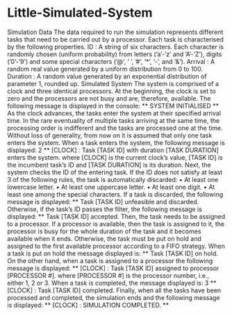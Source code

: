 # Little-Simulated-System
Simulation Data The data required to run the simulation represents different tasks that need to be carried out by a processor. Each task is characterised by the following properties. ID : A string of six characters. Each character is randomly chosen (uniform probability) from letters (’a’-’z’ and ’A’-’Z’), digits (’0’-’9’) and some special characters (’@’, ’ ’, ’#’, ’*’, ’-’, and ’&amp;’). Arrival : A random real value generated by a uniform distribution from 0 to 100. Duration : A random value generated by an exponential distribution of parameter 1, rounded up. Simulated System The system is comprised of a clock and three identical processors. At the beginning, the clock is set to zero and the processors are not busy and are, therefore, available. The following message is displayed in the console: ** SYSTEM INITIALISED ** As the clock advances, the tasks enter the system at their specified arrival time. In the rare eventuality of multiple tasks arriving at the same time, the processing order is indifferent and the tasks are processed one at the time. Without loss of generality, from now on it is assumed that only one task enters the system. When a task enters the system, the following message is displayed: 2 ** [CLOCK] : Task [TASK ID] with duration [TASK DURATION] enters the system. where [CLOCK] is the current clock’s value, [TASK ID] is the incumbent task’s ID and [TASK DURATION] is its duration. Next, the system checks the ID of the entering task. If the ID does not satisfy at least 3 of the following rules, the task is automatically discarded: • At least one lowercase letter. • At least one uppercase letter. • At least one digit. • At least one among the special characters. If a task is discarded, the following message is displayed: ** Task [TASK ID] unfeasible and discarded. Otherwise, if the task’s ID passes the filter, the following message is displayed: ** Task [TASK ID] accepted. Then, the task needs to be assigned to a processor. If a processor is available, then the task is assigned to it, the processor is busy for the whole duration of the task and it becomes available when it ends. Otherwise, the task must be put on hold and assigned to the first available processor according to a FIFO strategy. When a task is put on hold the message displayed is: ** Task [TASK ID] on hold. On the other hand, when a task is assigned to a processor the following message is displayed: ** [CLOCK] : Task [TASK ID] assigned to processor [PROCESSOR #]. where [PROCESSOR #] is the processor number, i.e., either 1, 2 or 3. When a task is completed, the message displayed is: 3 ** [CLOCK] : Task [TASK ID] completed. Finally, when all the tasks have been processed and completed, the simulation ends and the following message is displayed: ** [CLOCK] : SIMULATION COMPLETED. **
